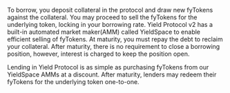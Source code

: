 To borrow, you deposit collateral in the protocol and draw new fyTokens against the collateral.
You may proceed to sell the fyTokens for the underlying token, locking in your borrowing rate. 
Yield Protocol v2 has a built-in automated market maker(AMM) called YieldSpace to enable efficient selling of fyTokens. 
At maturity, you must repay the debt to reclaim your collateral.
After maturity, there is no requirement to close a borrowing position, however, interest is charged to keep the position open. 

Lending in Yield Protocol is as simple as purchasing fyTokens from our YieldSpace AMMs at a discount.  After maturity, lenders may redeem their fyTokens for the underlying token one-to-one. 